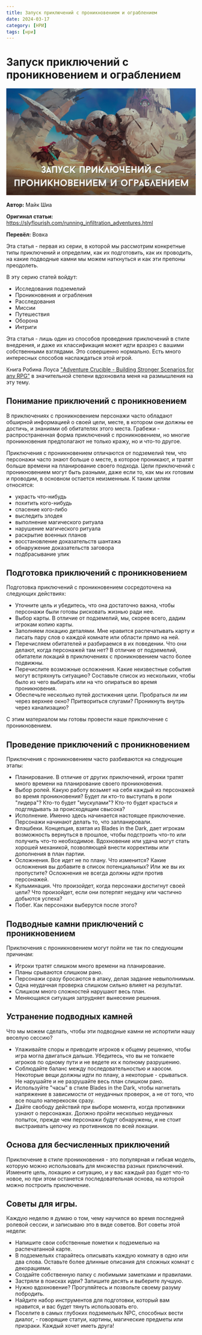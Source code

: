 ```yaml
---
title: Запуск приключений с проникновением и ограблением
date: 2024-03-17
category: [НРИ]
tags: [нри]
---
```


# **Запуск приключений с проникновением и ограблением**

![logo](/images/adv1.png)

**Автор:** Майк Шиа

**Оригинал статьи:** https://slyflourish.com/running_infiltration_adventures.html

**Перевёл:** Вовка 

Эта статья - первая из серии, в которой мы рассмотрим конкретные типы приключений и определим, как их подготовить, как их проводить, на какие подводные камни мы можем наткнуться и как эти препоны преодолеть.

В эту серию статей войдут:

- Исследования подземелий
- Проникновения и ограбления
- Расследования
- Миссии
- Путешествия
- Оборона
- Интриги

Эта статья - лишь один из способов проведения приключений в стиле внедрения, и даже их классификация может идти вразрез с вашими собственными взглядами. Это совершенно нормально. Есть много интересных способов наслаждаться этой игрой.

Книга Робина Лоуса ["Adventure Crucible - Building Stronger Scenarios for any RPG"](https://preview.drivethrurpg.com/en/product/448975/adventure-crucible-building-stronger-scenarios-for-any-rpg?affiliate_id=70406) в значительной степени вдохновила меня на размышления на эту тему.

## Понимание приключений с проникновением

В приключениях с проникновением персонажи часто обладают обширной информацией о своей цели, месте, в котором они должны ее достичь, и знаниями об обитателях этого места. Грабежи - распространенная форма приключений с проникновением, но многие проникновения предполагают не только кражу, но и что-то другое.

Приключения с проникновением отличаются от подземелий тем, что персонажи часто знают больше о месте, в которое проникают, и тратят больше времени на планирование своего подхода. Цели приключений с проникновением могут быть разными, даже если то, как мы их готовим и проводим, в основном остается неизменным. К таким целям относятся:

- украсть что-нибудь
- похитить кого-нибудь
- спасение кого-либо
- выследить злодея
- выполнение магического ритуала
- нарушение магического ритуала
- раскрытие военных планов
- восстановление доказательств шантажа
- обнаружение доказательств заговора
- подбрасывание улик

## Подготовка приключений с проникновением

Подготовка приключений с проникновением сосредоточена на следующих действиях:

- Уточните цель и убедитесь, что она достаточно важна, чтобы персонажи были готовы рисковать жизнью ради нее.
- Выбор карты. В отличие от подземелий, мы, скорее всего, дадим игрокам копию карты.
- Заполняем локацию деталями. Мне нравится распечатывать карту и писать пару слов о каждой комнате или области прямо на ней.
- Перечисляем обитателей и разбираемся в их поведении. Что они делают, когда персонажей там нет? В отличие от подземелий, обитатели локаций в приключениях с проникновением часто более подвижны.
- Перечислите возможные осложнения. Какие неизвестные события могут встряхнуть ситуацию? Составьте список из нескольких, чтобы было из чего выбирать или на что опираться во время проникновения.
- Обеспечьте несколько путей достижения цели. Пробраться ли им через верхнее окно? Притвориться слугами? Проникнуть внутрь через канализацию?

С этим материалом мы готовы провести наше приключение с проникновением.

## Проведение приключений с проникновением

Приключения с проникновением часто разбиваются на следующие этапы:

- Планирование. В отличие от других приключений, игроки тратят много времени на планирование своего проникновения.
- Выбор ролей. Какую работу возьмет на себя каждый из персонажей во время проникновения? Будет ли кто-то выступать в роли "лидера"? Кто-то будет "мускулами"? Кто-то будет красться и подглядывать за происходящим свысока?
- Исполнение. Именно здесь начинается настоящее приключение. Персонажи начинают делать то, что запланировали.
- Флэшбеки. Концепция, взятая из Blades in the Dark, дает игрокам возможность вернуться в прошлое, чтобы подстроить что-то или получить что-то необходимое. Вдохновение или удача могут стать хорошей механикой, позволяющей внести коррективы или дополнения в план партии.
- Осложнения. Все идет не по плану. Что изменится? Какие осложнения вы добавите в список потенциальных? Или же вы их пропустите? Осложнения не всегда должны идти против персонажей.
- Кульминация. Что произойдет, когда персонажи достигнут своей цели? Что произойдет, если они потерпят неудачу или частично добьются успеха?
- Побег. Как персонажи выберутся после этого?

## Подводные камни приключений с проникновением

Приключения с проникновением могут пойти не так по следующим причинам:

- Игроки тратят слишком много времени на планирование.
- Планы срываются слишком рано.
- Персонажи сразу бросаются в атаку, делая задание невыполнимым.
- Одна неудачная проверка слишком сильно влияет на результат.
- Слишком много сложностей нарушают весь план.
- Меняющаяся ситуация затрудняет вынесение решения.

## Устранение подводных камней

Что мы можем сделать, чтобы эти подводные камни не испортили нашу веселую сессию?

- Улаживайте споры и приводите игроков к общему решению, чтобы игра могла двигаться дальше. Убедитесь, что вы не толкаете игроков по одному пути и не ведете их к полному разрушению.
- Соблюдайте баланс между последовательностью и хаосом. Некоторые вещи должны идти по плану, а некоторые - срываться. Не нарушайте и не разрушайте весь план слишком рано.
- Используйте "часы" в стиле Blades in the Dark, чтобы нагнетать напряжение в зависимости от неудачных проверок, а не от того, что все пошло наперекосяк сразу.
- Дайте свободу действий при выборе момента, когда противники узнают о персонажах. Должно пройти несколько неудачных попыток, прежде чем персонажи будут обнаружены, и не стоит выстраивать цепочку из противников по всей локации.

## Основа для бесчисленных приключений

Приключение в стиле проникновения - это популярная и гибкая модель, которую можно использовать для множества разных приключений. Измените цель, локацию и ситуацию, и у вас каждый раз будет что-то новое, но при этом останется последовательная основа, на которой можно построить приключение.

## Советы для игры.

Каждую неделю я думаю о том, чему научился во время последней ролевой сессии, и записываю это в виде советов. Вот советы этой недели:

- Напишите свои собственные пометки к подземелью на распечатанной карте.
- В подземельях старайтесь описывать каждую комнату в одно или два слова. Оставьте более длинные описания для сложных комнат с декорациями.
- Создайте собственную папку с любимыми заметками и правилами.
- Застряли в поисках идеи? Запишите десять и выберите лучшую.
- Нужно вдохновение? Прогуляйтесь и позвольте своему разуму побродить.
- Найдите набор инструментов для подготовки, который вам нравится, и вас будет тянуть использовать его.
- Поселите в самых глубоких подземельях NPC, способных вести диалог, - говорящие статуи, картины, магические предметы или призраки. Каждый хочет иметь друга!